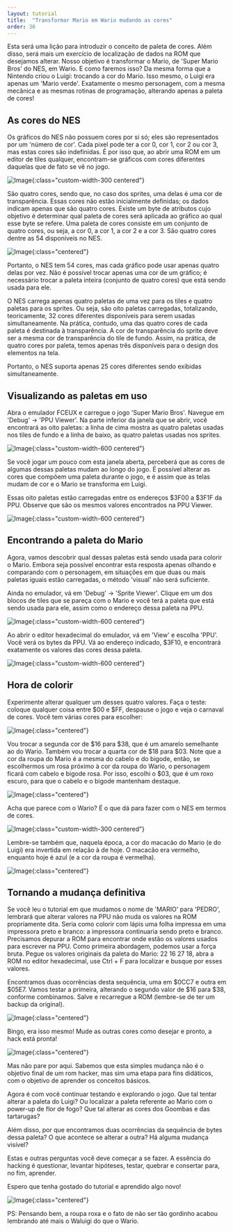 ```yaml
---
layout: tutorial
title:  "Transformar Mario em Wario mudando as cores"
order: 30
---
```


Esta será uma lição para introduzir o conceito de paleta de cores. Além disso, será mais um exercício de localização de dados na ROM que desejamos alterar. Nosso objetivo é transformar o Mario, de 'Super Mario Bros' do NES, em Wario. E como faremos isso? Da mesma forma que a Nintendo criou o Luigi: trocando a cor do Mario. Isso mesmo, o Luigi era apenas um 'Mario verde'. Exatamente o mesmo personagem, com a mesma mecânica e as mesmas rotinas de programação, alterando apenas a paleta de cores!

## As cores do NES

Os gráficos do NES não possuem cores por si só; eles são representados por um 'número de cor'. Cada pixel pode ter a cor 0, cor 1, cor 2 ou cor 3, mas estas cores são indefinidas. É por isso que, ao abrir uma ROM em um editor de tiles qualquer, encontram-se gráficos com cores diferentes daquelas que de fato se vê no jogo.

![Image](/img/tutorial_mario_wario/mw01.png){:class="custom-width-300 centered"}

São quatro cores, sendo que, no caso dos sprites, uma delas é uma cor de transparência. Essas cores não estão inicialmente definidas; os dados indicam apenas que são quatro cores. Existe um byte de atributos cujo objetivo é determinar qual paleta de cores será aplicada ao gráfico ao qual esse byte se refere. Uma paleta de cores consiste em um conjunto de quatro cores, ou seja, a cor 0, a cor 1, a cor 2 e a cor 3. São quatro cores dentre as 54 disponíveis no NES.

![Image](/img/tutorial_mario_wario/mw02.png){:class="centered"}

Portanto, o NES tem 54 cores, mas cada gráfico pode usar apenas quatro delas por vez. Não é possível trocar apenas uma cor de um gráfico; é necessário trocar a paleta inteira (conjunto de quatro cores) que está sendo usada para ele.

O NES carrega apenas quatro paletas de uma vez para os tiles e quatro paletas para os sprites. Ou seja, são oito paletas carregadas, totalizando, teoricamente, 32 cores diferentes disponíveis para serem usadas simultaneamente. Na prática, contudo, uma das quatro cores de cada paleta é destinada à transparência. A cor de transparência do sprite deve ser a mesma cor de transparência do tile de fundo. Assim, na prática, de quatro cores por paleta, temos apenas três disponíveis para o design dos elementos na tela.

Portanto, o NES suporta apenas 25 cores diferentes sendo exibidas simultaneamente.

## Visualizando as paletas em uso

Abra o emulador FCEUX e carregue o jogo 'Super Mario Bros'. Navegue em 'Debug' -> 'PPU Viewer'. Na parte inferior da janela que se abrir, você encontrará as oito paletas: a linha de cima mostra as quatro paletas usadas nos tiles de fundo e a linha de baixo, as quatro paletas usadas nos sprites.

![Image](/img/tutorial_mario_wario/mw03.png){:class="custom-width-600 centered"}

Se você jogar um pouco com esta janela aberta, perceberá que as cores de algumas dessas paletas mudam ao longo do jogo. É possível alterar as cores que compõem uma paleta durante o jogo, e é assim que as telas mudam de cor e o Mario se transforma em Luigi.

Essas oito paletas estão carregadas entre os endereços $3F00 a $3F1F da PPU. Observe que são os mesmos valores encontrados na PPU Viewer.

![Image](/img/tutorial_mario_wario/mw04.png){:class="custom-width-600 centered"}

## Encontrando a paleta do Mario

Agora, vamos descobrir qual dessas paletas está sendo usada para colorir o Mario. Embora seja possível encontrar esta resposta apenas olhando e comparando com o personagem, em situações em que duas ou mais paletas iguais estão carregadas, o método 'visual' não será suficiente.

Ainda no emulador, vá em 'Debug' -> 'Sprite Viewer'. Clique em um dos blocos de tiles que se pareça com o Mario e você terá a paleta que está sendo usada para ele, assim como o endereço dessa paleta na PPU.

![Image](/img/tutorial_mario_wario/mw05.png){:class="custom-width-600 centered"}

Ao abrir o editor hexadecimal do emulador, vá em 'View' e escolha 'PPU'. Você verá os bytes da PPU. Vá ao endereço indicado, $3F10, e encontrará exatamente os valores das cores dessa paleta.

![Image](/img/tutorial_mario_wario/mw06.png){:class="custom-width-600 centered"}

## Hora de colorir

Experimente alterar qualquer um desses quatro valores. Faça o teste: coloque qualquer coisa entre $00 e $FF, despause o jogo e veja o carnaval de cores. Você tem várias cores para escolher:

![Image](/img/tutorial_mario_wario/mw02.png){:class="centered"}

Vou trocar a segunda cor de $16 para $38, que é um amarelo semelhante ao do Wario. Também vou trocar a quarta cor de $18 para $03. Note que a cor da roupa do Mario é a mesma do cabelo e do bigode, então, se escolhermos um rosa próximo à cor da roupa do Wario, o personagem ficará com cabelo e bigode rosa. Por isso, escolhi o $03, que é um roxo escuro, para que o cabelo e o bigode mantenham destaque.

![Image](/img/tutorial_mario_wario/mw07.png){:class="centered"}

Acha que parece com o Wario? É o que dá para fazer com o NES em termos de cores.

![Image](/img/tutorial_mario_wario/mw08.png){:class="custom-width-300 centered"}

Lembre-se também que, naquela época, a cor do macacão do Mario (e do Luigi) era invertida em relação à de hoje. O macacão era vermelho, enquanto hoje é azul (e a cor da roupa é vermelha).

![Image](/img/tutorial_mario_wario/mw09.png){:class="centered"}

## Tornando a mudança definitiva

Se você leu o tutorial em que mudamos o nome de 'MARIO' para 'PEDRO', lembrará que alterar valores na PPU não muda os valores na ROM propriamente dita. Seria como colorir com lápis uma folha impressa em uma impressora preto e branco: a impressora continuaria sendo preto e branco. Precisamos depurar a ROM para encontrar onde estão os valores usados para escrever na PPU. Como primeira abordagem, podemos usar a força bruta. Pegue os valores originais da paleta do Mario: 22 16 27 18, abra a ROM no editor hexadecimal, use Ctrl + F para localizar e busque por esses valores.

Encontramos duas ocorrências desta sequência, uma em $0CC7 e outra em $05E7. Vamos testar a primeira, alterando o segundo valor de $16 para $38, conforme combinamos. Salve e recarregue a ROM (lembre-se de ter um backup da original).

![Image](/img/tutorial_mario_wario/mw10.png){:class="centered"}

Bingo, era isso mesmo! Mude as outras cores como desejar e pronto, a hack está pronta!

![Image](/img/tutorial_mario_wario/mw11.png){:class="centered"}

Mas não pare por aqui. Sabemos que esta simples mudança não é o objetivo final de um rom hacker, mas sim uma etapa para fins didáticos, com o objetivo de aprender os conceitos básicos.

Agora é com você continuar testando e explorando o jogo. Que tal tentar alterar a paleta do Luigi? Ou localizar a paleta referente ao Mario com o power-up de flor de fogo? Que tal alterar as cores dos Goombas e das tartarugas?

Além disso, por que encontramos duas ocorrências da sequência de bytes dessa paleta? O que acontece se alterar a outra? Há alguma mudança visível?

Estas e outras perguntas você deve começar a se fazer. A essência do hacking é questionar, levantar hipóteses, testar, quebrar e consertar para, no fim, aprender.

Espero que tenha gostado do tutorial e aprendido algo novo!

![Image](/img/tutorial_mario_wario/MarioCharactersWave.gif){:class="centered"}

PS: Pensando bem, a roupa roxa e o fato de não ser tão gordinho acabou lembrando até mais o Waluigi do que o Wario.
